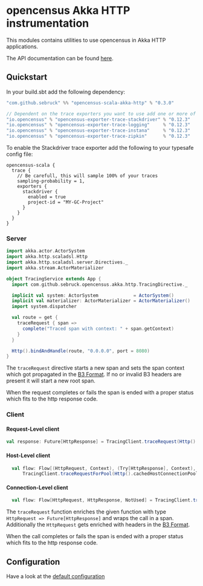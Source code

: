 # opencensus Akka HTTP instrumentation
This modules contains utilities to use opencensus in Akka HTTP applications.

The API documentation can be found [here](https://sebruck.github.io/opencensus-scala/).

## Quickstart
In your build.sbt add the following dependency:

```scala
"com.github.sebruck" %% "opencensus-scala-akka-http" % "0.3.0" 

// Dependent on the trace exporters you want to use add one or more of the following
"io.opencensus" % "opencensus-exporter-trace-stackdriver" % "0.12.3"
"io.opencensus" % "opencensus-exporter-trace-logging"     % "0.12.3"
"io.opencensus" % "opencensus-exporter-trace-instana"     % "0.12.3"
"io.opencensus" % "opencensus-exporter-trace-zipkin"      % "0.12.3"
```

To enable the Stackdriver trace exporter add the following to your typesafe config file:
```
opencensus-scala {
  trace {
    // Be carefull, this will sample 100% of your traces
    sampling-probability = 1,
    exporters {
      stackdriver {
        enabled = true 
        project-id = "MY-GC-Project"
      }
    }
  }
}
```

### Server
```scala
import akka.actor.ActorSystem
import akka.http.scaladsl.Http
import akka.http.scaladsl.server.Directives._
import akka.stream.ActorMaterializer

object TracingService extends App {
  import com.github.sebruck.opencensus.akka.http.TracingDirective._

  implicit val system: ActorSystem             = ActorSystem()
  implicit val materializer: ActorMaterializer = ActorMaterializer()
  import system.dispatcher

  val route = get {
    traceRequest { span =>
      complete("Traced span with context: " + span.getContext)
    }
  }

  Http().bindAndHandle(route, "0.0.0.0", port = 8080)
}
```

The `traceRequest` directive starts a new span and sets the span context which got propagated in 
the [B3 Format](https://github.com/openzipkin/b3-propagation#overall-process). If no or invalid B3 headers
are present it will start a new root span. 

When the request completes or fails the span is ended with a proper status which fits to the http response code.

### Client

#### Request-Level client
```scala
val response: Future[HttpResponse] = TracingClient.traceRequest(Http().singleRequest(_), parentSpan)(HttpRequest())
```

#### Host-Level client
```scala
  val flow: Flow[(HttpRequest, Context), (Try[HttpResponse], Context), NotUsed] = 
      TracingClient.traceRequestForPool(Http().cachedHostConnectionPool[Context]("host"), parentSpan)
```

#### Connection-Level client
```scala
  val flow: Flow[HttpRequest, HttpResponse, NotUsed] = TracingClient.traceRequestForConnection(Http().outgoingConnection("host"), parentSpan)
```

The `traceRequest` function enriches the given function with type `HttpRequest => Future[HttpResponse]` and wraps the
call in a span. Additionally the `HttpRequest` gets enriched with headers in the 
[B3 Format](https://github.com/openzipkin/b3-propagation#overall-process).

When the call completes or fails the span is ended with a proper status which fits to the http response code.

## Configuration
Have a look at the [default configuration](src/main/resources/reference.conf)
